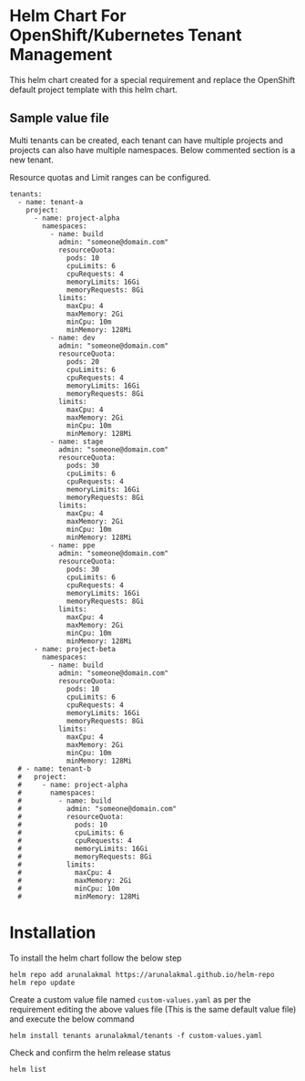 # Helm Chart For OpenShift/Kubernetes Tenant Management

This helm chart created for a special requirement and replace the OpenShift default project template with this helm chart. 

## Sample value file
Multi tenants can be created, each tenant can have multiple projects and projects can also have multiple namespaces.
Below commented section is a new tenant. 

Resource quotas and Limit ranges can be configured. 

```
tenants:
  - name: tenant-a
    project: 
      - name: project-alpha
        namespaces:
          - name: build
            admin: "someone@domain.com"
            resourceQuota:
              pods: 10
              cpuLimits: 6
              cpuRequests: 4
              memoryLimits: 16Gi
              memoryRequests: 8Gi
            limits:
              maxCpu: 4
              maxMemory: 2Gi
              minCpu: 10m
              minMemory: 128Mi
          - name: dev
            admin: "someone@domain.com"
            resourceQuota:
              pods: 20
              cpuLimits: 6
              cpuRequests: 4
              memoryLimits: 16Gi
              memoryRequests: 8Gi
            limits:
              maxCpu: 4
              maxMemory: 2Gi
              minCpu: 10m
              minMemory: 128Mi
          - name: stage
            admin: "someone@domain.com"
            resourceQuota:
              pods: 30
              cpuLimits: 6
              cpuRequests: 4
              memoryLimits: 16Gi
              memoryRequests: 8Gi
            limits:
              maxCpu: 4
              maxMemory: 2Gi
              minCpu: 10m
              minMemory: 128Mi
          - name: ppe
            admin: "someone@domain.com"
            resourceQuota:
              pods: 30
              cpuLimits: 6
              cpuRequests: 4
              memoryLimits: 16Gi
              memoryRequests: 8Gi
            limits:
              maxCpu: 4
              maxMemory: 2Gi
              minCpu: 10m
              minMemory: 128Mi
      - name: project-beta
        namespaces:
          - name: build
            admin: "someone@domain.com"
            resourceQuota:
              pods: 10
              cpuLimits: 6
              cpuRequests: 4
              memoryLimits: 16Gi
              memoryRequests: 8Gi
            limits:
              maxCpu: 4
              maxMemory: 2Gi
              minCpu: 10m
              minMemory: 128Mi
  # - name: tenant-b
  #   project: 
  #     - name: project-alpha
  #       namespaces:
  #         - name: build
  #           admin: "someone@domain.com"
  #           resourceQuota:
  #             pods: 10
  #             cpuLimits: 6
  #             cpuRequests: 4
  #             memoryLimits: 16Gi
  #             memoryRequests: 8Gi
  #           limits:
  #             maxCpu: 4
  #             maxMemory: 2Gi
  #             minCpu: 10m
  #             minMemory: 128Mi
```

# Installation 

To install the helm chart follow the below step

```
helm repo add arunalakmal https://arunalakmal.github.io/helm-repo
helm repo update
```

Create a custom value file named `custom-values.yaml` as per the requirement editing the above values file (This is the same default value file) and execute the below command 
```
helm install tenants arunalakmal/tenants -f custom-values.yaml
```
Check and confirm the helm release status 

```
helm list
```
